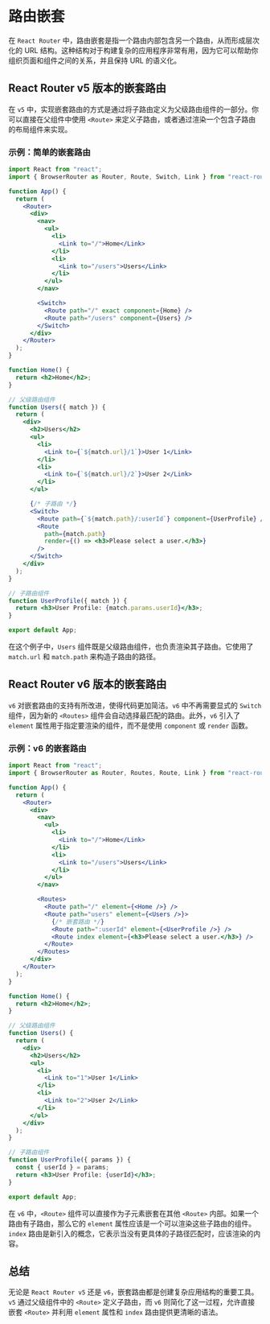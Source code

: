 # 路由嵌套

在 `React Router` 中，路由嵌套是指一个路由内部包含另一个路由，从而形成层次化的 URL 结构。这种结构对于构建复杂的应用程序非常有用，因为它可以帮助你组织页面和组件之间的关系，并且保持 URL 的语义化。

## React Router v5 版本的嵌套路由

在 `v5` 中，实现嵌套路由的方式是通过将子路由定义为父级路由组件的一部分。你可以直接在父组件中使用 `<Route>` 来定义子路由，或者通过渲染一个包含子路由的布局组件来实现。

### 示例：简单的嵌套路由

```jsx
import React from "react";
import { BrowserRouter as Router, Route, Switch, Link } from "react-router-dom";

function App() {
  return (
    <Router>
      <div>
        <nav>
          <ul>
            <li>
              <Link to="/">Home</Link>
            </li>
            <li>
              <Link to="/users">Users</Link>
            </li>
          </ul>
        </nav>

        <Switch>
          <Route path="/" exact component={Home} />
          <Route path="/users" component={Users} />
        </Switch>
      </div>
    </Router>
  );
}

function Home() {
  return <h2>Home</h2>;
}

// 父级路由组件
function Users({ match }) {
  return (
    <div>
      <h2>Users</h2>
      <ul>
        <li>
          <Link to={`${match.url}/1`}>User 1</Link>
        </li>
        <li>
          <Link to={`${match.url}/2`}>User 2</Link>
        </li>
      </ul>

      {/* 子路由 */}
      <Switch>
        <Route path={`${match.path}/:userId`} component={UserProfile} />
        <Route
          path={match.path}
          render={() => <h3>Please select a user.</h3>}
        />
      </Switch>
    </div>
  );
}

// 子路由组件
function UserProfile({ match }) {
  return <h3>User Profile: {match.params.userId}</h3>;
}

export default App;
```

在这个例子中，`Users` 组件既是父级路由组件，也负责渲染其子路由。它使用了 `match.url` 和 `match.path` 来构造子路由的路径。

## React Router v6 版本的嵌套路由

`v6` 对嵌套路由的支持有所改进，使得代码更加简洁。`v6` 中不再需要显式的 `Switch` 组件，因为新的 `<Routes>` 组件会自动选择最匹配的路由。此外，`v6` 引入了 `element` 属性用于指定要渲染的组件，而不是使用 `component` 或 `render` 函数。

### 示例：v6 的嵌套路由

```jsx
import React from "react";
import { BrowserRouter as Router, Routes, Route, Link } from "react-router-dom";

function App() {
  return (
    <Router>
      <div>
        <nav>
          <ul>
            <li>
              <Link to="/">Home</Link>
            </li>
            <li>
              <Link to="/users">Users</Link>
            </li>
          </ul>
        </nav>

        <Routes>
          <Route path="/" element={<Home />} />
          <Route path="users" element={<Users />}>
            {/* 嵌套路由 */}
            <Route path=":userId" element={<UserProfile />} />
            <Route index element={<h3>Please select a user.</h3>} />
          </Route>
        </Routes>
      </div>
    </Router>
  );
}

function Home() {
  return <h2>Home</h2>;
}

// 父级路由组件
function Users() {
  return (
    <div>
      <h2>Users</h2>
      <ul>
        <li>
          <Link to="1">User 1</Link>
        </li>
        <li>
          <Link to="2">User 2</Link>
        </li>
      </ul>
    </div>
  );
}

// 子路由组件
function UserProfile({ params }) {
  const { userId } = params;
  return <h3>User Profile: {userId}</h3>;
}

export default App;
```

在 `v6` 中，`<Route>` 组件可以直接作为子元素嵌套在其他 `<Route>` 内部。如果一个路由有子路由，那么它的 `element` 属性应该是一个可以渲染这些子路由的组件。`index` 路由是新引入的概念，它表示当没有更具体的子路径匹配时，应该渲染的内容。

## 总结

无论是 `React Router v5` 还是 `v6`，嵌套路由都是创建复杂应用结构的重要工具。`v5` 通过父级组件中的 `<Route>` 定义子路由，而 `v6` 则简化了这一过程，允许直接嵌套 `<Route>` 并利用 `element` 属性和 `index` 路由提供更清晰的语法。
